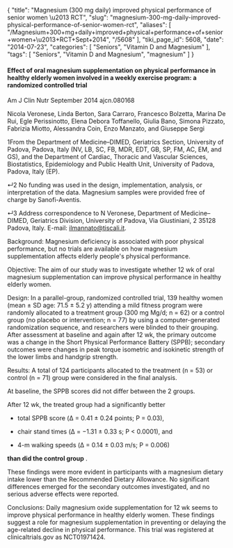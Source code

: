 {
    "title": "Magnesium (300 mg daily) improved physical performance of senior women \u2013 RCT",
    "slug": "magnesium-300-mg-daily-improved-physical-performance-of-senior-women-rct",
    "aliases": [
        "/Magnesium+300+mg+daily+improved+physical+performance+of+senior+women+\u2013+RCT+Sept+2014",
        "/5608"
    ],
    "tiki_page_id": 5608,
    "date": "2014-07-23",
    "categories": [
        "Seniors",
        "Vitamin D and Magnesium"
    ],
    "tags": [
        "Seniors",
        "Vitamin D and Magnesium",
        "magnesium"
    ]
}


#### Effect of oral magnesium supplementation on physical performance in healthy elderly women involved in a weekly exercise program: a randomized controlled trial

Am J Clin Nutr September 2014 ajcn.080168

Nicola Veronese, Linda Berton, Sara Carraro, Francesco Bolzetta, Marina De Rui, Egle Perissinotto, Elena Debora Toffanello, Giulia Bano, Simona Pizzato, Fabrizia Miotto, Alessandra Coin, Enzo Manzato, and Giuseppe Sergi

1From the Department of Medicine–DIMED, Geriatrics Section, University of Padova, Padova, Italy (NV, LB, SC, FB, MDR, EDT, GB, SP, FM, AC, EM, and GS), and the Department of Cardiac, Thoracic and Vascular Sciences, Biostatistics, Epidemiology and Public Health Unit, University of Padova, Padova, Italy (EP).

↵2 No funding was used in the design, implementation, analysis, or interpretation of the data. Magnesium samples were provided free of charge by Sanofi-Aventis.

↵3 Address correspondence to N Veronese, Department of Medicine–DIMED, Geriatrics Division, University of Padova, Via Giustiniani, 2 35128 Padova, Italy. E-mail: ilmannato@tiscali.it.

Background: Magnesium deficiency is associated with poor physical performance, but no trials are available on how magnesium supplementation affects elderly people's physical performance.

Objective: The aim of our study was to investigate whether 12 wk of oral magnesium supplementation can improve physical performance in healthy elderly women.

Design: In a parallel-group, randomized controlled trial, 139 healthy women (mean ± SD age: 71.5 ± 5.2 y) attending a mild fitness program were randomly allocated to a treatment group (300 mg Mg/d; n = 62) or a control group (no placebo or intervention; n = 77) by using a computer-generated randomization sequence, and researchers were blinded to their grouping. After assessment at baseline and again after 12 wk, the primary outcome was a change in the Short Physical Performance Battery (SPPB); secondary outcomes were changes in peak torque isometric and isokinetic strength of the lower limbs and handgrip strength.

Results: A total of 124 participants allocated to the treatment (n = 53) or control (n = 71) group were considered in the final analysis. 

At baseline, the SPPB scores did not differ between the 2 groups. 

After 12 wk, the treated group had a significantly better 

* total SPPB score (Δ = 0.41 ± 0.24 points; P = 0.03), 

* chair stand times (Δ = −1.31 ± 0.33 s; P < 0.0001), and 

* 4-m walking speeds (Δ = 0.14 ± 0.03 m/s; P = 0.006) 

 **than did the control group** . 

These findings were more evident in participants with a magnesium dietary intake lower than the Recommended Dietary Allowance. No significant differences emerged for the secondary outcomes investigated, and no serious adverse effects were reported.

Conclusions: Daily magnesium oxide supplementation for 12 wk seems to improve physical performance in healthy elderly women. These findings suggest a role for magnesium supplementation in preventing or delaying the age-related decline in physical performance. This trial was registered at clinicaltrials.gov as NCT01971424.